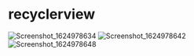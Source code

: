 # recyclerview

![Screenshot_1624978634](https://user-images.githubusercontent.com/60831097/123821271-d7127980-d92d-11eb-8a61-7a01c48a663f.png)
![Screenshot_1624978642](https://user-images.githubusercontent.com/60831097/123821298-dda0f100-d92d-11eb-815c-65570bddfbac.png)
![Screenshot_1624978648](https://user-images.githubusercontent.com/60831097/123821346-e4c7ff00-d92d-11eb-95ba-f3b748656576.png)
